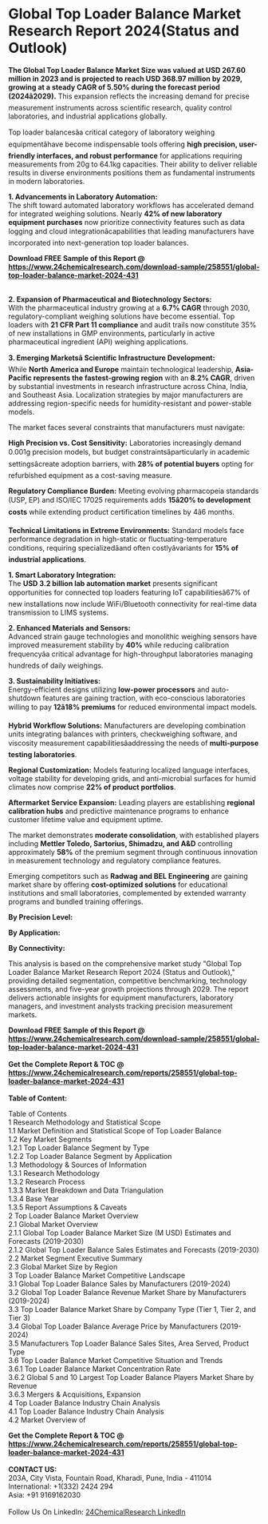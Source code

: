 <h1>Global Top Loader Balance Market Research Report 2024(Status and Outlook)</h1><p><strong>The Global Top Loader Balance Market Size was valued at USD 267.60 million in 2023 and is projected to reach USD 368.97 million by 2029, growing at a steady CAGR of 5.50% during the forecast period (2024â2029).</strong> This expansion reflects the increasing demand for precise measurement instruments across scientific research, quality control laboratories, and industrial applications globally.</p><p>Top loader balancesâa critical category of laboratory weighing equipmentâhave become indispensable tools offering <strong>high precision, user-friendly interfaces, and robust performance</strong> for applications requiring measurements from 20g to 64.1kg capacities. Their ability to deliver reliable results in diverse environments positions them as fundamental instruments in modern laboratories.</p><p><strong>1. Advancements in Laboratory Automation:</strong><br>
The shift toward automated laboratory workflows has accelerated demand for integrated weighing solutions. Nearly <strong>42% of new laboratory equipment purchases</strong> now prioritize connectivity features such as data logging and cloud integrationâcapabilities that leading manufacturers have incorporated into next-generation top loader balances.</p><div><b>Download FREE Sample of this Report @ 
            <a href="https://www.24chemicalresearch.com/download-sample/258551/global-top-loader-balance-market-2024-431">
            https://www.24chemicalresearch.com/download-sample/258551/global-top-loader-balance-market-2024-431</a></b></div><br><p><strong>2. Expansion of Pharmaceutical and Biotechnology Sectors:</strong><br>
With the pharmaceutical industry growing at a <strong>6.7% CAGR</strong> through 2030, regulatory-compliant weighing solutions have become essential. Top loaders with <strong>21 CFR Part 11 compliance</strong> and audit trails now constitute 35% of new installations in GMP environments, particularly in active pharmaceutical ingredient (API) weighing applications.</p><p><strong>3. Emerging Marketsâ Scientific Infrastructure Development:</strong><br>
While <strong>North America and Europe</strong> maintain technological leadership, <strong>Asia-Pacific represents the fastest-growing region</strong> with an <strong>8.2% CAGR</strong>, driven by substantial investments in research infrastructure across China, India, and Southeast Asia. Localization strategies by major manufacturers are addressing region-specific needs for humidity-resistant and power-stable models.</p><p>The market faces several constraints that manufacturers must navigate:</p><p><strong>High Precision vs. Cost Sensitivity:</strong> Laboratories increasingly demand 0.001g precision models, but budget constraintsâparticularly in academic settingsâcreate adoption barriers, with <strong>28% of potential buyers</strong> opting for refurbished equipment as a cost-saving measure.</p><p><strong>Regulatory Compliance Burden:</strong> Meeting evolving pharmacopeia standards (USP, EP) and ISO/IEC 17025 requirements adds <strong>15â20% to development costs</strong> while extending product certification timelines by 4â6 months.</p><p><strong>Technical Limitations in Extreme Environments:</strong> Standard models face performance degradation in high-static or fluctuating-temperature conditions, requiring specializedâand often costlyâvariants for <strong>15% of industrial applications</strong>.</p><p><strong>1. Smart Laboratory Integration:</strong><br>
The <strong>USD 3.2 billion lab automation market</strong> presents significant opportunities for connected top loaders featuring IoT capabilitiesâ67% of new installations now include WiFi/Bluetooth connectivity for real-time data transmission to LIMS systems.</p><p><strong>2. Enhanced Materials and Sensors:</strong><br>
Advanced strain gauge technologies and monolithic weighing sensors have improved measurement stability by <strong>40%</strong> while reducing calibration frequencyâa critical advantage for high-throughput laboratories managing hundreds of daily weighings.</p><p><strong>3. Sustainability Initiatives:</strong><br>
Energy-efficient designs utilizing <strong>low-power processors</strong> and auto-shutdown features are gaining traction, with eco-conscious laboratories willing to pay <strong>12â18% premiums</strong> for reduced environmental impact models.</p><p><strong>Hybrid Workflow Solutions:</strong> Manufacturers are developing combination units integrating balances with printers, checkweighing software, and viscosity measurement capabilitiesâaddressing the needs of <strong>multi-purpose testing laboratories</strong>.</p><p><strong>Regional Customization:</strong> Models featuring localized language interfaces, voltage stability for developing grids, and anti-microbial surfaces for humid climates now comprise <strong>22% of product portfolios</strong>.</p><p><strong>Aftermarket Service Expansion:</strong> Leading players are establishing <strong>regional calibration hubs</strong> and predictive maintenance programs to enhance customer lifetime value and equipment uptime.</p><p>The market demonstrates <strong>moderate consolidation</strong>, with established players including <strong>Mettler Toledo, Sartorius, Shimadzu, and A&amp;D</strong> controlling approximately <strong>58%</strong> of the premium segment through continuous innovation in measurement technology and regulatory compliance features.</p><p>Emerging competitors such as <strong>Radwag and BEL Engineering</strong> are gaining market share by offering <strong>cost-optimized solutions</strong> for educational institutions and small laboratories, complemented by extended warranty programs and bundled training offerings.</p><p><strong>By Precision Level:</strong></p><p><strong>By Application:</strong></p><p><strong>By Connectivity:</strong></p><p>This analysis is based on the comprehensive market study "Global Top Loader Balance Market Research Report 2024 (Status and Outlook)," providing detailed segmentation, competitive benchmarking, technology assessments, and five-year growth projections through 2029. The report delivers actionable insights for equipment manufacturers, laboratory managers, and investment analysts tracking precision measurement markets.</p><div><b>Download FREE Sample of this Report @ 
            <a href="https://www.24chemicalresearch.com/download-sample/258551/global-top-loader-balance-market-2024-431">
            https://www.24chemicalresearch.com/download-sample/258551/global-top-loader-balance-market-2024-431</a></b></div><br><div><b>Get the Complete Report & TOC @ 
            <a href="https://www.24chemicalresearch.com/reports/258551/global-top-loader-balance-market-2024-431">
            https://www.24chemicalresearch.com/reports/258551/global-top-loader-balance-market-2024-431</a></b></div><br>
            <b>Table of Content:</b><p>Table of Contents<br />
1 Research Methodology and Statistical Scope<br />
1.1 Market Definition and Statistical Scope of Top Loader Balance<br />
1.2 Key Market Segments<br />
1.2.1 Top Loader Balance Segment by Type<br />
1.2.2 Top Loader Balance Segment by Application<br />
1.3 Methodology & Sources of Information<br />
1.3.1 Research Methodology<br />
1.3.2 Research Process<br />
1.3.3 Market Breakdown and Data Triangulation<br />
1.3.4 Base Year<br />
1.3.5 Report Assumptions & Caveats<br />
2 Top Loader Balance Market Overview<br />
2.1 Global Market Overview<br />
2.1.1 Global Top Loader Balance Market Size (M USD) Estimates and Forecasts (2019-2030)<br />
2.1.2 Global Top Loader Balance Sales Estimates and Forecasts (2019-2030)<br />
2.2 Market Segment Executive Summary<br />
2.3 Global Market Size by Region<br />
3 Top Loader Balance Market Competitive Landscape<br />
3.1 Global Top Loader Balance Sales by Manufacturers (2019-2024)<br />
3.2 Global Top Loader Balance Revenue Market Share by Manufacturers (2019-2024)<br />
3.3 Top Loader Balance Market Share by Company Type (Tier 1, Tier 2, and Tier 3)<br />
3.4 Global Top Loader Balance Average Price by Manufacturers (2019-2024)<br />
3.5 Manufacturers Top Loader Balance Sales Sites, Area Served, Product Type<br />
3.6 Top Loader Balance Market Competitive Situation and Trends<br />
3.6.1 Top Loader Balance Market Concentration Rate<br />
3.6.2 Global 5 and 10 Largest Top Loader Balance Players Market Share by Revenue<br />
3.6.3 Mergers & Acquisitions, Expansion<br />
4 Top Loader Balance Industry Chain Analysis<br />
4.1 Top Loader Balance Industry Chain Analysis<br />
4.2 Market Overview of</p><div><b>Get the Complete Report & TOC @ 
            <a href="https://www.24chemicalresearch.com/reports/258551/global-top-loader-balance-market-2024-431">
            https://www.24chemicalresearch.com/reports/258551/global-top-loader-balance-market-2024-431</a></b></div><br><b>CONTACT US:</b><br>
            203A, City Vista, Fountain Road, Kharadi, Pune, India - 411014<br>
            International: +1(332) 2424 294<br>
            Asia: +91 9169162030 <br><br>
            Follow Us On LinkedIn: <a href="https://www.linkedin.com/company/24chemicalresearch/">24ChemicalResearch LinkedIn</a>